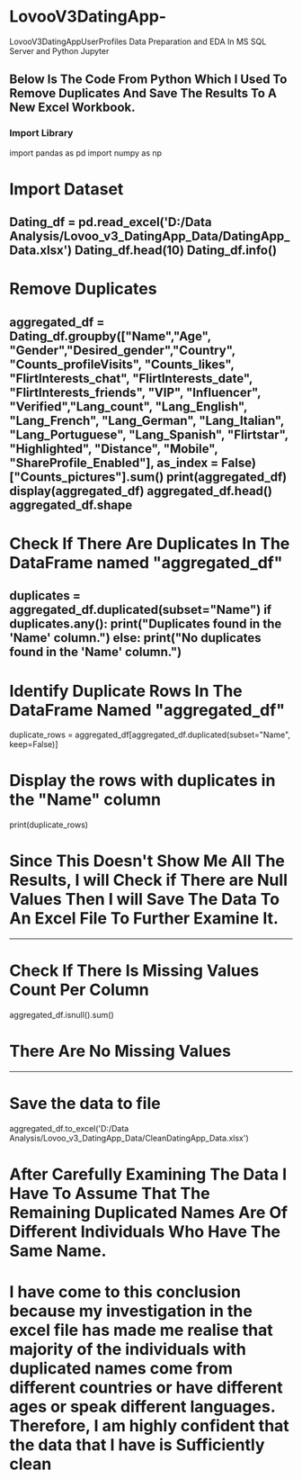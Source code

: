 # LovooV3DatingApp-
LovooV3DatingAppUserProfiles Data Preparation and EDA In MS SQL Server and Python Jupyter

Below Is The Code From Python Which I Used To Remove Duplicates And Save The Results To A New Excel Workbook.
-----------------------------------------------------------------------------------
### Import Library
import pandas as pd
import numpy as np

# Import Dataset
Dating_df = pd.read_excel('D:/Data Analysis/Lovoo_v3_DatingApp_Data/DatingApp_Data.xlsx')
Dating_df.head(10)
Dating_df.info()
-----------------------------------------------------------------------------------
# Remove Duplicates 
aggregated_df = Dating_df.groupby(["Name","Age", "Gender","Desired_gender","Country", "Counts_profileVisits",
                                   "Counts_likes", "FlirtInterests_chat", "FlirtInterests_date", "FlirtInterests_friends",
                                   "VIP", "Influencer", "Verified","Lang_count", "Lang_English", "Lang_French", "Lang_German",
                                  "Lang_Italian", "Lang_Portuguese", "Lang_Spanish", "Flirtstar", "Highlighted", "Distance",
                                  "Mobile", "ShareProfile_Enabled"], 
                                  as_index = False)["Counts_pictures"].sum()
print(aggregated_df)
display(aggregated_df)
aggregated_df.head()
aggregated_df.shape
-----------------------------------------------------------------------------------
# Check If There Are Duplicates In The DataFrame named "aggregated_df"
duplicates = aggregated_df.duplicated(subset="Name")
    if duplicates.any(): print("Duplicates found in the 'Name' column.")
    else: print("No duplicates found in the 'Name' column.")
-----------------------------------------------------------------------------------    
# Identify Duplicate Rows In The DataFrame Named "aggregated_df"
duplicate_rows = aggregated_df[aggregated_df.duplicated(subset="Name", keep=False)]

# Display the rows with duplicates in the "Name" column
print(duplicate_rows)

# Since This Doesn't Show Me All The Results, I will Check if There are Null Values Then I will Save The Data To An Excel File To Further Examine It.
-----------------------------------------------------------------------------------
# Check If There Is Missing Values Count Per Column
aggregated_df.isnull().sum()
# There Are No Missing Values
------------------------------------------------------------------------------------
# Save the data to file
aggregated_df.to_excel('D:/Data Analysis/Lovoo_v3_DatingApp_Data/CleanDatingApp_Data.xlsx')

# After Carefully Examining The Data I Have To Assume That The Remaining Duplicated Names Are Of Different Individuals Who Have The Same Name. 
# I have come to this conclusion because my investigation in the excel file has made me realise that majority of the individuals with duplicated names come from different countries or have different ages or speak different languages. Therefore, I am highly confident that the data that I have is Sufficiently clean
